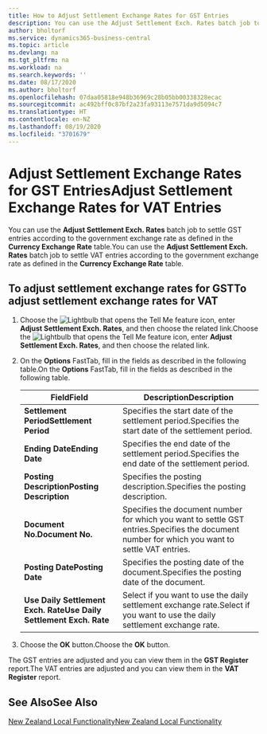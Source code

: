 ```yaml
---
title: How to Adjust Settlement Exchange Rates for GST Entries
description: You can use the Adjust Settlement Exch. Rates batch job to settle GST entries according to the government exchange rate as defined in the Currency Exchange Rate table.
author: bholtorf
ms.service: dynamics365-business-central
ms.topic: article
ms.devlang: na
ms.tgt_pltfrm: na
ms.workload: na
ms.search.keywords: ''
ms.date: 08/17/2020
ms.author: bholtorf
ms.openlocfilehash: 07daa05818e948b36969c28b05bb00338328ecac
ms.sourcegitcommit: ac492bff0c87bf2a23fa93113e7571da9d5094c7
ms.translationtype: HT
ms.contentlocale: en-NZ
ms.lasthandoff: 08/19/2020
ms.locfileid: "3701679"
---
```

# <a name="adjust-settlement-exchange-rates-for-vat-entries"></a><span data-ttu-id="78975-103">Adjust Settlement Exchange Rates for GST Entries</span><span class="sxs-lookup"><span data-stu-id="78975-103">Adjust Settlement Exchange Rates for VAT Entries</span></span>

<span data-ttu-id="78975-104">You can use the **Adjust Settlement Exch. Rates** batch job to settle GST entries according to the government exchange rate as defined in the **Currency Exchange Rate** table.</span><span class="sxs-lookup"><span data-stu-id="78975-104">You can use the **Adjust Settlement Exch. Rates** batch job to settle VAT entries according to the government exchange rate as defined in the **Currency Exchange Rate** table.</span></span>  

## <a name="to-adjust-settlement-exchange-rates-for-vat"></a><span data-ttu-id="78975-105">To adjust settlement exchange rates for GST</span><span class="sxs-lookup"><span data-stu-id="78975-105">To adjust settlement exchange rates for VAT</span></span>

1. <span data-ttu-id="78975-106">Choose the ![Lightbulb that opens the Tell Me feature](../../media/ui-search/search_small.png "Tell me what you want to do") icon, enter **Adjust Settlement Exch. Rates**, and then choose the related link.</span><span class="sxs-lookup"><span data-stu-id="78975-106">Choose the ![Lightbulb that opens the Tell Me feature](../../media/ui-search/search_small.png "Tell me what you want to do") icon, enter **Adjust Settlement Exch. Rates**, and then choose the related link.</span></span>  
2. <span data-ttu-id="78975-107">On the **Options** FastTab, fill in the fields as described in the following table.</span><span class="sxs-lookup"><span data-stu-id="78975-107">On the **Options** FastTab, fill in the fields as described in the following table.</span></span>  

    |<span data-ttu-id="78975-108">Field</span><span class="sxs-lookup"><span data-stu-id="78975-108">Field</span></span>|<span data-ttu-id="78975-109">Description</span><span class="sxs-lookup"><span data-stu-id="78975-109">Description</span></span>|  
    |---------------------------------|---------------------------------------|  
    |<span data-ttu-id="78975-110">**Settlement Period**</span><span class="sxs-lookup"><span data-stu-id="78975-110">**Settlement Period**</span></span>|<span data-ttu-id="78975-111">Specifies the start date of the settlement period.</span><span class="sxs-lookup"><span data-stu-id="78975-111">Specifies the start date of the settlement period.</span></span>|  
    |<span data-ttu-id="78975-112">**Ending Date**</span><span class="sxs-lookup"><span data-stu-id="78975-112">**Ending Date**</span></span>|<span data-ttu-id="78975-113">Specifies the end date of the settlement period.</span><span class="sxs-lookup"><span data-stu-id="78975-113">Specifies the end date of the settlement period.</span></span>|  
    |<span data-ttu-id="78975-114">**Posting Description**</span><span class="sxs-lookup"><span data-stu-id="78975-114">**Posting Description**</span></span>|<span data-ttu-id="78975-115">Specifies the posting description.</span><span class="sxs-lookup"><span data-stu-id="78975-115">Specifies the posting description.</span></span>|  
    |<span data-ttu-id="78975-116">**Document No.**</span><span class="sxs-lookup"><span data-stu-id="78975-116">**Document No.**</span></span>|<span data-ttu-id="78975-117">Specifies the document number for which you want to settle GST entries.</span><span class="sxs-lookup"><span data-stu-id="78975-117">Specifies the document number for which you want to settle VAT entries.</span></span>|  
    |<span data-ttu-id="78975-118">**Posting Date**</span><span class="sxs-lookup"><span data-stu-id="78975-118">**Posting Date**</span></span>|<span data-ttu-id="78975-119">Specifies the posting date of the document.</span><span class="sxs-lookup"><span data-stu-id="78975-119">Specifies the posting date of the document.</span></span>|  
    |<span data-ttu-id="78975-120">**Use Daily Settlement Exch. Rate**</span><span class="sxs-lookup"><span data-stu-id="78975-120">**Use Daily Settlement Exch. Rate**</span></span>|<span data-ttu-id="78975-121">Select if you want to use the daily settlement exchange rate.</span><span class="sxs-lookup"><span data-stu-id="78975-121">Select if you want to use the daily settlement exchange rate.</span></span>|  

3. <span data-ttu-id="78975-122">Choose the **OK** button.</span><span class="sxs-lookup"><span data-stu-id="78975-122">Choose the **OK** button.</span></span>  

<span data-ttu-id="78975-123">The GST entries are adjusted and you can view them in the **GST Register** report.</span><span class="sxs-lookup"><span data-stu-id="78975-123">The VAT entries are adjusted and you can view them in the **VAT Register** report.</span></span>

## <a name="see-also"></a><span data-ttu-id="78975-124">See Also</span><span class="sxs-lookup"><span data-stu-id="78975-124">See Also</span></span>

[<span data-ttu-id="78975-125">New Zealand Local Functionality</span><span class="sxs-lookup"><span data-stu-id="78975-125">New Zealand Local Functionality</span></span>](new-zealand-local-functionality.md)  
